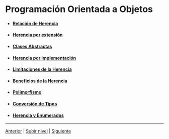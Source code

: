 # Programación Orientada a Objetos

- #### [Relación de Herencia](u1inheritanceRelationship/README.md)
- #### [Herencia por extensión](u2inheritanceByExtension/README.md)
- #### [Clases Abstractas](u3abstractClasses/README.md)
- #### [Herencia por Implementación](u4inheritanceByImplementation/README.md)
- #### [Limitaciones de la Herencia](u5inheritanceLimitations/README.md)
- #### [Beneficios de la Herencia](u6inheritanceBenefits/README.md)
- #### [Polimorfismo](u7polymorphism/README.md)
- #### [Conversión de Tipos](u8typeConversion/README.md)
- #### [Herencia y Enumerados](u9inheritanceAndEnums/README.md)


---

[Anterior](/c4how/u4objectBasedProgramming/u8enumerations/README.md) | [Subir nivel](../README.md) | [Siguiente](u1inheritanceRelationship/README.md)
